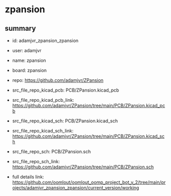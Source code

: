 # zpansion
 
## summary 
* id: adamjvr_zpansion_zpansion
* user: adamjvr
* name: zpansion
* board: zpansion
* repo: https://github.com/adamjvr/ZPansion
* src_file_repo_kicad_pcb: PCB/ZPansion.kicad_pcb
* src_file_repo_kicad_pcb_link: https://github.com/adamjvr/ZPansion/tree/main/PCB/ZPansion.kicad_pcb
* src_file_repo_kicad_sch: PCB/ZPansion.kicad_sch
* src_file_repo_kicad_sch_link: https://github.com/adamjvr/ZPansion/tree/main/PCB/ZPansion.kicad_sch

* src_file_repo_sch: PCB/ZPansion.sch
* src_file_repo_sch_link: https://github.com/adamjvr/ZPansion/tree/main/PCB/ZPansion.sch
* full details link: https://github.com/oomlout/oomlout_oomp_project_bot_v_2/tree/main/projects/adamjvr_zpansion_zpansion/current_version/working  






